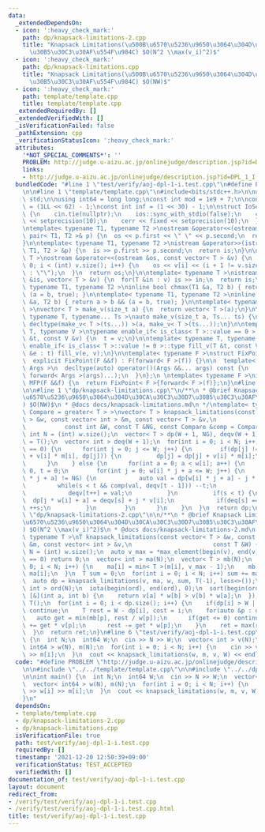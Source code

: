 ```yaml
---
data:
  _extendedDependsOn:
  - icon: ':heavy_check_mark:'
    path: dp/knapsack-limitations-2.cpp
    title: "Knapsack Limitations(\u500B\u6570\u5236\u9650\u3064\u304D\u30CA\u30C3\u30D7\
      \u30B5\u30C3\u30AF\u554F\u984C) $O(N^2 \\max(v_i)^2)$"
  - icon: ':heavy_check_mark:'
    path: dp/knapsack-limitations.cpp
    title: "Knapsack Limitations(\u500B\u6570\u5236\u9650\u3064\u304D\u30CA\u30C3\u30D7\
      \u30B5\u30C3\u30AF\u554F\u984C) $O(NW)$"
  - icon: ':heavy_check_mark:'
    path: template/template.cpp
    title: template/template.cpp
  _extendedRequiredBy: []
  _extendedVerifiedWith: []
  _isVerificationFailed: false
  _pathExtension: cpp
  _verificationStatusIcon: ':heavy_check_mark:'
  attributes:
    '*NOT_SPECIAL_COMMENTS*': ''
    PROBLEM: http://judge.u-aizu.ac.jp/onlinejudge/description.jsp?id=DPL_1_I
    links:
    - http://judge.u-aizu.ac.jp/onlinejudge/description.jsp?id=DPL_1_I
  bundledCode: "#line 1 \"test/verify/aoj-dpl-1-i.test.cpp\"\n#define PROBLEM \"http://judge.u-aizu.ac.jp/onlinejudge/description.jsp?id=DPL_1_I\"\
    \n\n#line 1 \"template/template.cpp\"\n#include<bits/stdc++.h>\n\nusing namespace\
    \ std;\n\nusing int64 = long long;\nconst int mod = 1e9 + 7;\n\nconst int64 infll\
    \ = (1LL << 62) - 1;\nconst int inf = (1 << 30) - 1;\n\nstruct IoSetup {\n  IoSetup()\
    \ {\n    cin.tie(nullptr);\n    ios::sync_with_stdio(false);\n    cout << fixed\
    \ << setprecision(10);\n    cerr << fixed << setprecision(10);\n  }\n} iosetup;\n\
    \ntemplate< typename T1, typename T2 >\nostream &operator<<(ostream &os, const\
    \ pair< T1, T2 >& p) {\n  os << p.first << \" \" << p.second;\n  return os;\n\
    }\n\ntemplate< typename T1, typename T2 >\nistream &operator>>(istream &is, pair<\
    \ T1, T2 > &p) {\n  is >> p.first >> p.second;\n  return is;\n}\n\ntemplate< typename\
    \ T >\nostream &operator<<(ostream &os, const vector< T > &v) {\n  for(int i =\
    \ 0; i < (int) v.size(); i++) {\n    os << v[i] << (i + 1 != v.size() ? \" \"\
    \ : \"\");\n  }\n  return os;\n}\n\ntemplate< typename T >\nistream &operator>>(istream\
    \ &is, vector< T > &v) {\n  for(T &in : v) is >> in;\n  return is;\n}\n\ntemplate<\
    \ typename T1, typename T2 >\ninline bool chmax(T1 &a, T2 b) { return a < b &&\
    \ (a = b, true); }\n\ntemplate< typename T1, typename T2 >\ninline bool chmin(T1\
    \ &a, T2 b) { return a > b && (a = b, true); }\n\ntemplate< typename T = int64\
    \ >\nvector< T > make_v(size_t a) {\n  return vector< T >(a);\n}\n\ntemplate<\
    \ typename T, typename... Ts >\nauto make_v(size_t a, Ts... ts) {\n  return vector<\
    \ decltype(make_v< T >(ts...)) >(a, make_v< T >(ts...));\n}\n\ntemplate< typename\
    \ T, typename V >\ntypename enable_if< is_class< T >::value == 0 >::type fill_v(T\
    \ &t, const V &v) {\n  t = v;\n}\n\ntemplate< typename T, typename V >\ntypename\
    \ enable_if< is_class< T >::value != 0 >::type fill_v(T &t, const V &v) {\n  for(auto\
    \ &e : t) fill_v(e, v);\n}\n\ntemplate< typename F >\nstruct FixPoint : F {\n\
    \  explicit FixPoint(F &&f) : F(forward< F >(f)) {}\n\n  template< typename...\
    \ Args >\n  decltype(auto) operator()(Args &&... args) const {\n    return F::operator()(*this,\
    \ forward< Args >(args)...);\n  }\n};\n \ntemplate< typename F >\ninline decltype(auto)\
    \ MFP(F &&f) {\n  return FixPoint< F >{forward< F >(f)};\n}\n#line 4 \"test/verify/aoj-dpl-1-i.test.cpp\"\
    \n\n#line 1 \"dp/knapsack-limitations.cpp\"\n/**\n * @brief Knapsack Limitations(\u500B\
    \u6570\u5236\u9650\u3064\u304D\u30CA\u30C3\u30D7\u30B5\u30C3\u30AF\u554F\u984C\
    ) $O(NW)$\n * @docs docs/knapsack-limitations.md\n */\ntemplate< typename T, typename\
    \ Compare = greater< T > >\nvector< T > knapsack_limitations(const vector< int\
    \ > &w, const vector< int > &m, const vector< T > &v,\n                      \
    \           const int &W, const T &NG, const Compare &comp = Compare()) {\n  const\
    \ int N = (int) w.size();\n  vector< T > dp(W + 1, NG), deqv(W + 1);\n  dp[0]\
    \ = T();\n  vector< int > deq(W + 1);\n  for(int i = 0; i < N; i++) {\n    if(w[i]\
    \ == 0) {\n      for(int j = 0; j <= W; j++) {\n        if(dp[j] != NG && comp(dp[j]\
    \ + v[i] * m[i], dp[j])) {\n          dp[j] = dp[j] + v[i] * m[i];\n        }\n\
    \      }\n    } else {\n      for(int a = 0; a < w[i]; a++) {\n        int s =\
    \ 0, t = 0;\n        for(int j = 0; w[i] * j + a <= W; j++) {\n          if(dp[w[i]\
    \ * j + a] != NG) {\n            auto val = dp[w[i] * j + a] - j * v[i];\n   \
    \         while(s < t && comp(val, deqv[t - 1])) --t;\n            deq[t] = j;\n\
    \            deqv[t++] = val;\n          }\n          if(s < t) {\n          \
    \  dp[j * w[i] + a] = deqv[s] + j * v[i];\n            if(deq[s] == j - m[i])\
    \ ++s;\n          }\n        }\n      }\n    }\n  }\n  return dp;\n}\n#line 2\
    \ \"dp/knapsack-limitations-2.cpp\"\n\n/**\n * @brief Knapsack Limitations(\u500B\
    \u6570\u5236\u9650\u3064\u304D\u30CA\u30C3\u30D7\u30B5\u30C3\u30AF\u554F\u984C\
    ) $O(N^2 \\max(v_i)^2)$\n * @docs docs/knapsack-limitations-2.md\n */\ntemplate<\
    \ typename T >\nT knapsack_limitations(const vector< T > &w, const vector< T >\
    \ &m, const vector< int > &v,\n                       const T &W) {\n  const int\
    \ N = (int) w.size();\n  auto v_max = *max_element(begin(v), end(v));\n  if(v_max\
    \ == 0) return 0;\n  vector< int > ma(N);\n  vector< T > mb(N);\n  for(int i =\
    \ 0; i < N; i++) {\n    ma[i] = min< T >(m[i], v_max - 1);\n    mb[i] = m[i] -\
    \ ma[i];\n  }\n  T sum = 0;\n  for(int i = 0; i < N; i++) sum += ma[i] * v[i];\n\
    \  auto dp = knapsack_limitations(v, ma, w, sum, T(-1), less<>());\n  vector<\
    \ int > ord(N);\n  iota(begin(ord), end(ord), 0);\n  sort(begin(ord), end(ord),\
    \ [&](int a, int b) {\n    return v[a] * w[b] > v[b] * w[a];\n  });\n  T ret =\
    \ T();\n  for(int i = 0; i < dp.size(); i++) {\n    if(dp[i] > W || dp[i] == -1)\
    \ continue;\n    T rest = W - dp[i], cost = i;\n    for(auto &p : ord) {\n   \
    \   auto get = min(mb[p], rest / w[p]);\n      if(get <= 0) continue;\n      cost\
    \ += get * v[p];\n      rest -= get * w[p];\n    }\n    ret = max(ret, cost);\n\
    \  }\n  return ret;\n}\n#line 6 \"test/verify/aoj-dpl-1-i.test.cpp\"\n\nint main()\
    \ {\n  int N;\n  int64 W;\n  cin >> N >> W;\n  vector< int > v(N);\n  vector<\
    \ int64 > w(N), m(N);\n  for(int i = 0; i < N; i++) {\n    cin >> v[i] >> w[i]\
    \ >> m[i];\n  }\n  cout << knapsack_limitations(w, m, v, W) << endl;\n}\n"
  code: "#define PROBLEM \"http://judge.u-aizu.ac.jp/onlinejudge/description.jsp?id=DPL_1_I\"\
    \n\n#include \"../../template/template.cpp\"\n\n#include \"../../dp/knapsack-limitations-2.cpp\"\
    \n\nint main() {\n  int N;\n  int64 W;\n  cin >> N >> W;\n  vector< int > v(N);\n\
    \  vector< int64 > w(N), m(N);\n  for(int i = 0; i < N; i++) {\n    cin >> v[i]\
    \ >> w[i] >> m[i];\n  }\n  cout << knapsack_limitations(w, m, v, W) << endl;\n\
    }\n"
  dependsOn:
  - template/template.cpp
  - dp/knapsack-limitations-2.cpp
  - dp/knapsack-limitations.cpp
  isVerificationFile: true
  path: test/verify/aoj-dpl-1-i.test.cpp
  requiredBy: []
  timestamp: '2021-12-20 12:50:39+09:00'
  verificationStatus: TEST_ACCEPTED
  verifiedWith: []
documentation_of: test/verify/aoj-dpl-1-i.test.cpp
layout: document
redirect_from:
- /verify/test/verify/aoj-dpl-1-i.test.cpp
- /verify/test/verify/aoj-dpl-1-i.test.cpp.html
title: test/verify/aoj-dpl-1-i.test.cpp
---
```

